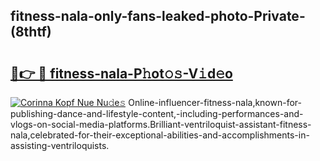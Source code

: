 ## fitness-nala-only-fans​-leaked-photo​-Private-(8thtf)


# <h2><a href="https://mediaupload.pro?title=fitness-nala&ref=git">🔗👉 🔴 fitness-nala-P𝚑ot𝚘𝚜-V𝚒d𝚎o</a></h2>

[![Corinna Kopf Nue Nu𝚍e𝚜](https://i.imgur.com/0qMVB7G.gif)](https://mediaupload.pro?title=fitness-nala&ref=git)
Online-influencer-fitness-nala,known-for-publishing-dance-and-lifestyle-content,-including-performances-and-vlogs-on-social-media-platforms.Brilliant-ventriloquist-assistant-fitness-nala,celebrated-for-their-exceptional-abilities-and-accomplishments-in-assisting-ventriloquists.  